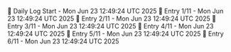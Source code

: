 📅 Daily Log Start - Mon Jun 23 12:49:24 UTC 2025
📌 Entry 1/11 - Mon Jun 23 12:49:24 UTC 2025
📌 Entry 2/11 - Mon Jun 23 12:49:24 UTC 2025
📌 Entry 3/11 - Mon Jun 23 12:49:24 UTC 2025
📌 Entry 4/11 - Mon Jun 23 12:49:24 UTC 2025
📌 Entry 5/11 - Mon Jun 23 12:49:24 UTC 2025
📌 Entry 6/11 - Mon Jun 23 12:49:24 UTC 2025
